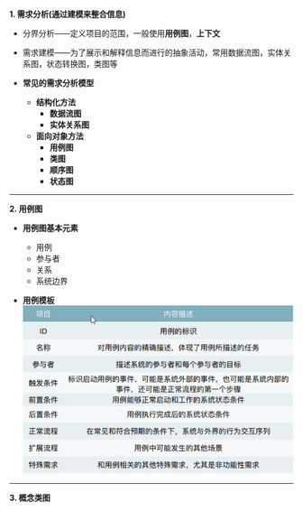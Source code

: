 **1. 需求分析(通过建模来整合信息)**    
* 分界分析——定义项目的范围，一般使用**用例图**，**上下文**
* 需求建模——为了展示和解释信息而进行的抽象活动，常用数据流图，实体关系图，状态转换图，类图等   
  

* **常见的需求分析模型**  
  * **结构化方法** 
    * **数据流图**
    * **实体关系图**  
  * **面向对象方法**  
    * **用例图**
    * **类图**
    * **顺序图**
    * **状态图**
    
***
**2. 用例图**  
* **用例图基本元素**  
   * 用例
   * 参与者
   * 关系
   * 系统边界 
  
* **用例模板**
  ![alt 属性文本](P/img_2.png)  
  
***
**3. 概念类图**
